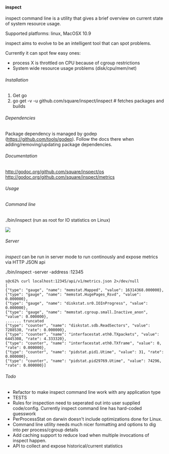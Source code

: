 #### inspect

inspect command line is a utility that gives a
brief overview on current state of system resource
usage.

Supported platforms: linux, MacOSX 10.9

inspect aims to evolve to be an intelligent tool that
can spot problems.

Currently it can spot few easy ones:
  * process X is throttled on CPU because of cgroup restrictions
  * System wide resource usage problems (disk/cpu/mem/net)


###### Installation

1. Get go
2. go get -v -u github.com/square/inspect/inspect # fetches packages and builds

###### Dependencies
Package dependency is managed by godep (https://github.com/tools/godep). Follow the docs there when adding/removing/updating
package dependencies.

###### Documentation
http://godoc.org/github.com/square/inspect/os
http://godoc.org/github.com/square/inspect/metrics

###### Usage
###### Command line

./bin/inspect (run as root for IO statistics on Linux)

![](https://raw.githubusercontent.com/square/inspect/master/inspect/screenshots/summary.png)

###### Server 

*inspect* can be run in server mode to run continously and expose metrics via HTTP JSON api

./bin/inspect  -server -address :12345

```
s@c62% curl localhost:12345/api/v1/metrics.json 2>/dev/null
[
{"type": "gauge", "name": "memstat.Mapped", "value": 16314368.000000},
{"type": "gauge", "name": "memstat.HugePages_Rsvd", "value": 0.000000},
{"type": "gauge", "name": "diskstat.sr0.IOInProgress", "value": 0.000000},
{"type": "gauge", "name": "memstat.cgroup.small.Inactive_anon", "value": 0.000000},
....... truncated
{"type": "counter", "name": "diskstat.sdb.ReadSectors", "value": 7288530, "rate": 0.000000},
{"type": "counter", "name": "interfacestat.eth0.TXpackets", "value": 6445308, "rate": 4.333320},
{"type": "counter", "name": "interfacestat.eth0.TXframe", "value": 0, "rate": 0.000000},
{"type": "counter", "name": "pidstat.pid1.Utime", "value": 31, "rate": 0.000000},
{"type": "counter", "name": "pidstat.pid29769.Utime", "value": 74296, "rate": 0.000000}]
```

###### Todo
  * Refactor to make inspect command line work with any application type
  * TESTS
  * Rules for inspection need to seperated out into user supplied code/config. Currently inspect command line has hard-coded guesswork
  * PerProcessStat on darwin doesn't include optimizations done for Linux. 
  * Command line utility needs much nicer formatting and options to dig into per process/cgroup details
  * Add caching support to reduce load when multiple invocations of inspect happen.
  * API to collect and expose historical/current statistics
